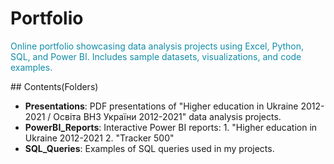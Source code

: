 # Portfolio
<p style="color: #118DA7;"> Online portfolio showcasing data analysis projects using Excel, Python, SQL, and Power BI. Includes sample datasets, visualizations, and code examples.</p>
## Contents(Folders)

- **Presentations**: PDF presentations of  "Higher education in Ukraine 2012-2021 / Освіта ВНЗ України 2012-2021" data analysis projects.
- **PowerBI_Reports**: Interactive Power BI reports:
          1. "Higher education in Ukraine 2012-2021
          2. "Tracker 500"
- **SQL_Queries**: Examples of SQL queries used in my projects.

